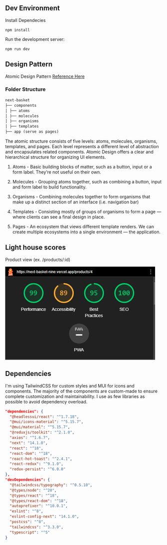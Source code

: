 ## Dev Environment

Install Dependecies

```
npm install
```

Run the development server:

```
npm run dev
```

## Design Pattern

Atomic Design Pattern [Reference Here](https://medium.com/@janelle.wg/atomic-design-pattern-how-to-structure-your-react-application-2bb4d9ca5f97)

### Folder Structure

```md
next-basket
├── components
│ ├── atoms
│ ├── molecules
│ ├── organisms
│ ├── templates
├── app (serve as pages)
```

The atomic structure consists of five levels: atoms, molecules, organisms, templates, and pages.
Each level represents a different level of abstraction and encapsulates related components.
Atomic Design offers a clear and hierarchical structure for organizing UI elements.

1. Atoms - Basic building blocks of matter, such as a button, input or a form label. They’re not useful on their own.

2. Molecules - Grouping atoms together, such as combining a button, input and form label to build functionality.

3. Organisms - Combining molecules together to form organisms that make up a distinct section of an interface (i.e. navigation bar)

4. Templates - Consisting mostly of groups of organisms to form a page — where clients can see a final design in place.

5. Pages - An ecosystem that views different template renders. We can create multiple ecosystems into a single environment — the application.

## Light house scores

Product view (ex. /products/:id)

![product page](/images/lighthouse%20score.png)

## Dependencies

I'm using TailwindCSS for custom styles and MUI for icons and components. The majority of the components are custom-made to ensure complete customization and maintainability. I use as few libraries as possible to avoid dependency overload.

```json
"dependencies": {
  "@headlessui/react": "^1.7.18",
  "@mui/icons-material": "^5.15.7",
  "@mui/material": "^5.15.7",
  "@reduxjs/toolkit": "^2.1.0",
  "axios": "^1.6.7",
  "next": "14.1.0",
  "react": "^18",
  "react-dom": "^18",
  "react-hot-toast": "^2.4.1",
  "react-redux": "^9.1.0",
  "redux-persist": "^6.0.0"
},
"devDependencies": {
  "@tailwindcss/typography": "^0.5.10",
  "@types/node": "^20",
  "@types/react": "^18",
  "@types/react-dom": "^18",
  "autoprefixer": "^10.0.1",
  "eslint": "^8",
  "eslint-config-next": "14.1.0",
  "postcss": "^8",
  "tailwindcss": "^3.3.0",
  "typescript": "^5"
}
```
